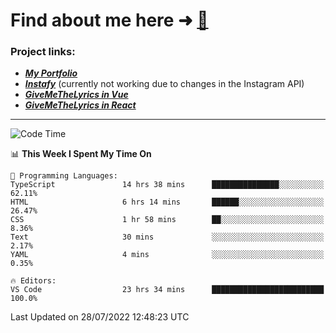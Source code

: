# Find about me here ➜ [🧑](https://pauabella.dev)

### Project links:
- ***[My Portfolio](https://pauabella.dev)***
- ***[Instafy](https://instafy.me)*** (currently not working due to changes in the Instagram API)
- ***[GiveMeTheLyrics in Vue](https://lyrics.pauabella.dev)***
- ***[GiveMeTheLyrics in React](https://pauabella.dev/GiveMeTheLyrics)***

---
<!--START_SECTION:waka-->
![Code Time](http://img.shields.io/badge/Code%20Time-1%2C329%20hrs%2036%20mins-blue)

📊 **This Week I Spent My Time On** 

```text
💬 Programming Languages: 
TypeScript               14 hrs 38 mins      ███████████████░░░░░░░░░░   62.11% 
HTML                     6 hrs 14 mins       ██████░░░░░░░░░░░░░░░░░░░   26.47% 
CSS                      1 hr 58 mins        ██░░░░░░░░░░░░░░░░░░░░░░░   8.36% 
Text                     30 mins             ░░░░░░░░░░░░░░░░░░░░░░░░░   2.17% 
YAML                     4 mins              ░░░░░░░░░░░░░░░░░░░░░░░░░   0.35%

🔥 Editors: 
VS Code                  23 hrs 34 mins      █████████████████████████   100.0%

```


 Last Updated on 28/07/2022 12:48:23 UTC
<!--END_SECTION:waka-->
